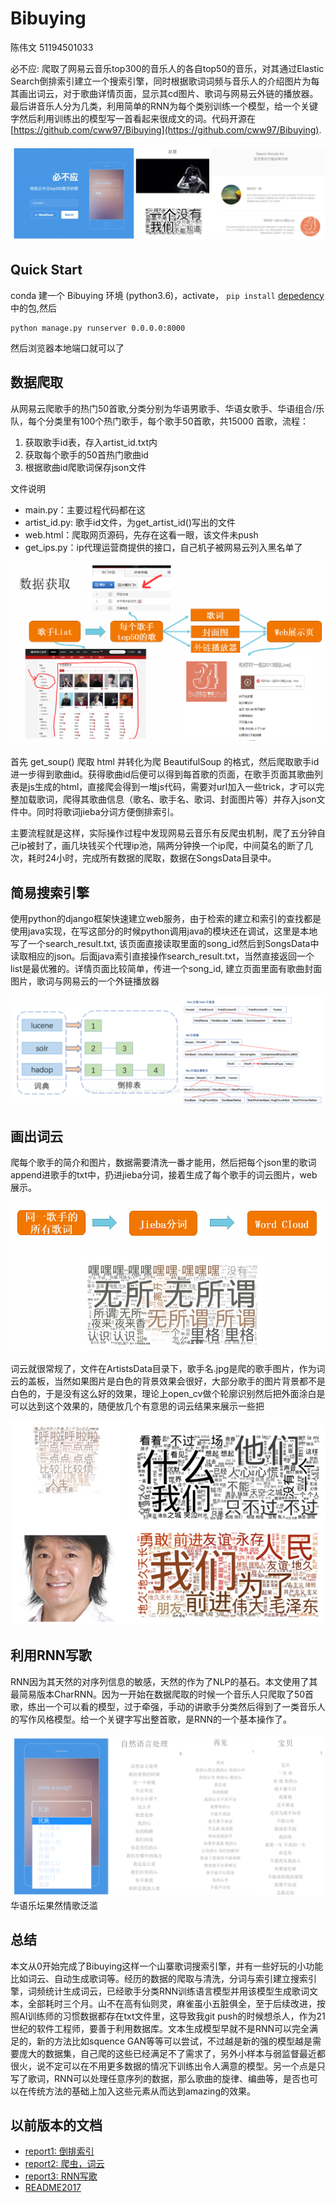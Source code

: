 # Bibuying

陈伟文 51194501033

必不应: 爬取了网易云音乐top300的音乐人的各自top50的音乐，对其通过Elastic Search倒排索引建立一个搜索引擎，同时根据歌词词频与音乐人的介绍图片为每其画出词云，对于歌曲详情页面，显示其cd图片、歌词与网易云外链的播放器。最后讲音乐人分为几类，利用简单的RNN为每个类别训练一个模型，给一个关键字然后利用训练出的模型写一首看起来很成文的词。代码开源在[https://github.com/cww97/Bibuying](https://github.com/cww97/Bibuying).

![](doc/pic/2019/overview.png)

## Quick Start

conda 建一个 Bibuying 环境 (python3.6)，activate， `pip install` [depedency](depedency)中的包,然后

	python manage.py runserver 0.0.0.0:8000

然后浏览器本地端口就可以了

## 数据爬取

从网易云爬歌手的热门50首歌,分类分别为华语男歌手、华语女歌手、华语组合/乐队，每个分类里有100个热门歌手，每个歌手50首歌，共15000 首歌，流程：

1. 获取歌手id表，存入artist_id.txt内
2. 获取每个歌手的50首热门歌曲id
3. 根据歌曲id爬歌词保存json文件

文件说明

- main.py：主要过程代码都在这
- artist_id.py: 歌手id文件，为get_artist_id()写出的文件
- web.html：爬取网页源码，先存在这看一眼，该文件未push
- get_ips.py：ip代理运营商提供的接口，自己机子被网易云列入黑名单了

![](doc/pic/2019/getData.jpg)

首先 get_soup() 爬取 html 并转化为爬 BeautifulSoup 的格式，然后爬取歌手id进一步得到歌曲id。获得歌曲id后便可以得到每首歌的页面，在歌手页面其歌曲列表是js生成的html，直接爬会得到一堆js代码，需要对url加入一些trick，才可以完整加载歌词，爬得其歌曲信息（歌名、歌手名、歌词、封面图片等）并存入json文件中。同时将歌词jieba分词方便倒排索引。

主要流程就是这样，实际操作过程中发现网易云音乐有反爬虫机制，爬了五分钟自己ip被封了，画几块钱买个代理ip池，隔两分钟换一个ip爬，中间莫名的断了几次，耗时24小时，完成所有数据的爬取，数据在SongsData目录中。

## 简易搜索引擎

使用python的django框架快速建立web服务，由于检索的建立和索引的查找都是使用java实现，在写这部分的时候python调用java的模块还在调试，这里是本地写了一个search_result.txt, 该页面直接读取里面的song_id然后到SongsData中读取相应的json。后面java索引直接操作search_result.txt，当然直接返回一个list是最优雅的。详情页面比较简单，传进一个song_id, 建立页面里面有歌曲封面图片，歌词与网易云的一个外链播放器

![](doc/pic/2019/elastic.png)  

## 画出词云

爬每个歌手的简介和图片，数据需要清洗一番才能用，然后把每个json里的歌词append进歌手的txt中，扔进jieba分词，接着生成了每个歌手的词云图片，web展示。

![](doc/pic/2019/wordcloud.png)  

词云就很常规了，文件在ArtistsData目录下，歌手名.jpg是爬的歌手图片，作为词云的盖板，当然如果图片是白色的背景效果会很好，大部分歌手的图片背景都不是白色的，于是没有这么好的效果，理论上open_cv做个轮廓识别然后把外面涂白是可以达到这个效果的，随便放几个有意思的词云结果来展示一些把

![](doc/pic/2019/wordcloud_example.png)  


## 利用RNN写歌

RNN因为其天然的对序列信息的敏感，天然的作为了NLP的基石。本文使用了其最简易版本CharRNN。因为一开始在数据爬取的时候一个音乐人只爬取了50首歌，练出一个可以看的模型，过于牵强，手动的讲歌手分类然后得到了一类音乐人的写作风格模型。给一个关键字写出整首歌，是RNN的一个基本操作了。

![](doc/pic/2019/writesong.png)  
华语乐坛果然情歌泛滥


## 总结

本文从0开始完成了Bibuying这样一个山寨歌词搜索引擎，并有一些好玩的小功能比如词云、自动生成歌词等。经历的数据的爬取与清洗，分词与索引建立搜索引擎，词频统计生成词云，已经歌手分类RNN训练语言模型并用该模型生成歌词文本，全部耗时三个月。山不在高有仙则灵，麻雀虽小五脏俱全，至于后续改进，按照AI训练师的习惯数据都存在txt文件里，这导致我git push的时候想杀人，作为21世纪的软件工程师，要善于利用数据库。文本生成模型早就不是RNN可以完全满足的，新的方法比如squence GAN等等可以尝试，不过越是新的强的模型越是需要庞大的数据集，自己爬的这些已经满足不了需求了，另外小样本与弱监督最近都很火，说不定可以在不用更多数据的情况下训练出令人满意的模型。另一个点是只写了歌词，RNN可以处理任意序列的数据，那么歌曲的旋律、编曲等，是否也可以在传统方法的基础上加入这些元素从而达到amazing的效果。

## 以前版本的文档

- [report1: 倒排索引](doc/report1_index.md)
- [report2: 爬虫，词云](doc/report2_spider.md)
- [report3: RNN写歌](doc/report3_final.pdf)
- [README2017](doc/README_old.md)